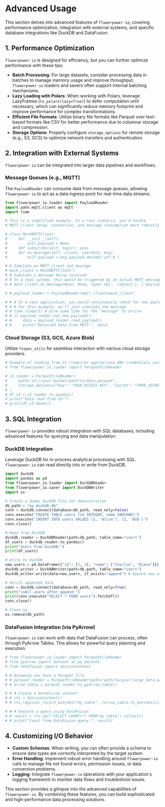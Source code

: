 # Advanced Usage

This section delves into advanced features of `flowerpower-io`, covering performance optimization, integration with external systems, and specific database integrations like DuckDB and DataFusion.

## 1. Performance Optimization

`flowerpower-io` is designed for efficiency, but you can further optimize performance with these tips:

- **Batch Processing**: For large datasets, consider processing data in batches to manage memory usage and improve throughput. `flowerpower-io` loaders and savers often support internal batching mechanisms.
- **Lazy Loading with Polars**: When working with Polars, leverage LazyFrames (`to_polars(lazy=True)`) to defer computation until necessary, which can significantly reduce memory footprint and improve performance for complex transformations.
- **Efficient File Formats**: Utilize binary file formats like Parquet over text-based formats like CSV for better performance due to columnar storage and compression.
- **Storage Options**: Properly configure `storage_options` for remote storage (e.g., S3, GCS) to optimize network transfers and authentication.

## 2. Integration with External Systems

`flowerpower-io` can be integrated into larger data pipelines and workflows.

### Message Queues (e.g., MQTT)

The `PayloadReader` can consume data from message queues, allowing `flowerpower-io` to act as a data ingress point for real-time data streams.

```python
from flowerpower_io.loader import PayloadReader
import paho.mqtt.client as mqtt
import time

# This is a simplified example. In a real scenario, you'd handle
# MQTT client setup, connection, and message consumption more robustly.

# class MockMQTTClient:
#     def __init__(self):
#         self.payload = None
#     def subscribe(self, topic): pass
#     def on_message(self, client, userdata, msg):
#         self.payload = msg.payload.decode('utf-8')

# # Simulate an MQTT client and message
# mock_client = MockMQTTClient()
# # Simulate a message being received
# # In a real system, this would be triggered by an actual MQTT message
# # mock_client.on_message(None, None, type('obj', (object,), {'payload': b'{"sensor_id": "A1", "temperature": 25.5}'})())

# # payload_reader = PayloadReader(mqtt_client=mock_client)

# # # In a real application, you would continuously check for new payloads
# # # For this example, we'll just simulate one message
# # time.sleep(1) # Give some time for the "message" to arrive
# # if payload_reader.has_new_payload():
# #     data = payload_reader.read_payload()
# #     print("Received data from MQTT:", data)
```

### Cloud Storage (S3, GCS, Azure Blob)

Utilize `fsspec_utils` for seamless interaction with various cloud storage providers.

```python
# Example of reading from S3 (requires appropriate AWS credentials configured)
# from flowerpower_io.loader import ParquetFileReader

# s3_reader = ParquetFileReader(
#     path="s3://your-bucket/path/to/data.parquet",
#     storage_options={"key": "YOUR_ACCESS_KEY", "secret": "YOUR_SECRET_KEY"}
# )
# df_s3 = s3_reader.to_pandas()
# print("Data read from S3:")
# print(df_s3.head())
```

## 3. SQL Integration

`flowerpower-io` provides robust integration with SQL databases, including advanced features for querying and data manipulation.

### DuckDB Integration

Leverage DuckDB for in-process analytical processing with SQL. `flowerpower-io` can read directly into or write from DuckDB.

```python
import duckdb
import pandas as pd
from flowerpower_io.loader import DuckDBReader
from flowerpower_io.saver import DuckDBWriter
import os

# Create a dummy DuckDB file for demonstration
db_path = "my_duckdb.db"
conn = duckdb.connect(database=db_path, read_only=False)
conn.execute("CREATE TABLE users (id INTEGER, name VARCHAR)")
conn.execute("INSERT INTO users VALUES (1, 'Alice'), (2, 'Bob')")
conn.close()

# Read from DuckDB
duckdb_reader = DuckDBReader(path=db_path, table_name="users")
df_users = duckdb_reader.to_pandas()
print("Users from DuckDB:")
print(df_users)

# Write to DuckDB
new_users = pd.DataFrame({"id": [3, 4], "name": ["Charlie", "Diana"]})
duckdb_writer = DuckDBWriter(path=db_path, table_name="users")
duckdb_writer.write(data=new_users, if_exists="append") # Append new users

# Verify appended data
conn = duckdb.connect(database=db_path, read_only=True)
print("\nAll users after append:")
print(conn.execute("SELECT * FROM users").fetchdf())
conn.close()

# Clean up
os.remove(db_path)
```

### DataFusion Integration (via PyArrow)

`flowerpower-io` can work with data that DataFusion can process, often through PyArrow Tables. This allows for powerful query planning and execution.

```python
# from flowerpower_io.loader import ParquetFileReader
# from pyarrow import dataset as pa_dataset
# from datafusion import SessionContext

# # Assuming you have a Parquet file
# # parquet_reader = ParquetFileReader(path="path/to/your/large_data.parquet")
# # arrow_table = parquet_reader.to_pyarrow_table()

# # # Create a DataFusion context
# # ctx = SessionContext()
# # ctx.register_record_batches("my_table", [arrow_table.to_batches()])

# # # Execute a query using DataFusion
# # result = ctx.sql("SELECT COUNT(*) FROM my_table").collect()
# # print("Count from DataFusion query:", result)
```

## 4. Customizing I/O Behavior

- **Custom Schemas**: When writing, you can often provide a schema to ensure data types are correctly interpreted by the target system.
- **Error Handling**: Implement robust error handling around `flowerpower-io` calls to manage file not found errors, permission issues, or data conversion problems.
- **Logging**: Integrate `flowerpower-io` operations with your application's logging framework to monitor data flows and troubleshoot issues.

This section provides a glimpse into the advanced capabilities of `flowerpower-io`. By combining these features, you can build sophisticated and high-performance data processing solutions.